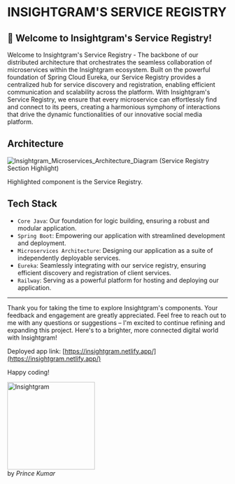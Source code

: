 # INSIGHTGRAM'S SERVICE REGISTRY

## 🚀 Welcome to Insightgram's Service Registry!

Welcome to Insightgram's Service Registry - The backbone of our distributed architecture that orchestrates the seamless collaboration of microservices within the Insightgram ecosystem. Built on the powerful foundation of Spring Cloud Eureka, our Service Registry provides a centralized hub for service discovery and registration, enabling efficient communication and scalability across the platform. With Insightgram's Service Registry, we ensure that every microservice can effortlessly find and connect to its peers, creating a harmonious symphony of interactions that drive the dynamic functionalities of our innovative social media platform.

## Architecture

![Insightgram_Microservices_Architecture_Diagram (Service Registry Section Highlight)](https://github.com/princekr0722/Insightgram_Messaging_Service/assets/112754559/d22ddbe1-d6d4-4472-ac80-33cf70fc8ad5)

Highlighted component is the Service Registry.

## Tech Stack

- `Core Java`: Our foundation for logic building, ensuring a robust and modular application.
- `Spring Boot`: Empowering our application with streamlined development and deployment.
- `Microservices Architecture`: Designing our application as a suite of independently deployable services.
- `Eureka`: Seamlessly integrating with our service registry, ensuring efficient discovery and registration of client services.
- `Railway`: Serving as a powerful platform for hosting and deploying our application.

<hr></hr>

Thank you for taking the time to explore Insightgram's components. Your feedback and engagement are greatly appreciated. Feel free to reach out to me with any questions or suggestions – I'm excited to continue refining and expanding this project. Here's to a brighter, more connected digital world with Insightgram!

Deployed app link: [https://insightgram.netlify.app/](https://insightgram.netlify.app/)

Happy coding!

<img src="https://github.com/princekr0722/Insightgram_Main_Backend_Service/assets/112754559/2980510c-f4e1-4b95-bc37-574802c65235" alt="Insightgram" width="200">
<br>by <i>Prince Kumar</i>